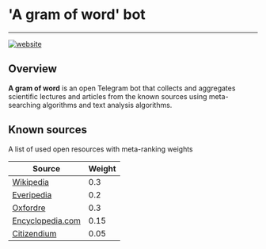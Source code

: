 # 'A gram of word' bot

-------------

<a href="http://t.me/a_gram_of_word_bot"><img src="https://img.shields.io/static/v1?label=&labelColor=505050&message=telegram%20bot&color=%230076D6&style=for-the-badge&logo=google-chrome&logoColor=%230076D6" alt="website"/></a>

## Overview

**A gram of word** is an open Telegram bot that collects and aggregates scientific lectures and articles from
the known sources using meta-searching algorithms and text analysis algorithms.

## Known sources

A list of used open resources with meta-ranking weights

| Source                                             | Weight |
|----------------------------------------------------|--------|
| [Wikipedia]( https://www.wikipedia.org/)          | 0.3    |
| [Everipedia]( https://everipedia.org/wiki)        | 0.2    |
| [Oxfordre]( https://oxfordre.com)                 | 0.3    |
| [Encyclopedia.com]( https://www.encyclopedia.com) | 0.15   |
| [Citizendium]( https://en.citizendium.org/)       | 0.05   |
